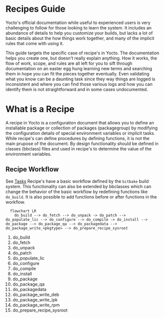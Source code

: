 # Recipes Guide

Yocto's official documentation while useful to experienced users is very challenging to follow for those looking to learn the system. It includes an abundance of details to help you customize your builds, but lacks a lot of basic details about the how things work together, and many of the implicit rules that come with using it.

This guide targets the specific case of recipe's in Yocto. The documentation helps you create one, but doesn't really explain anything. How it works, the flow of work, scope, and rules are all left for you to sift through documentation on an easter egg hung learning new terms and searching them in hope you can fit the pieces together eventually. Even validating what you know can be a daunting task since they way things are logged is inconsistent and where you can find those various logs and how you can identify them is not straightforward and in some cases undocumented.


# What is a Recipe

A recipe in Yocto is a configuration document that allows you to define an installable package or collection of packages (packagegroup) by modifying the configuration details of special environment variables or implicit tasks. While recipe's can define procedures by defining functions, it is not the main prupose of the document. By design functionality should be defined in classes (bbclass) files and used in recipe's to determine the value of the environment variables.

## Recipe Workflow
See [Tasks](https://docs.yoctoproject.org/dev/ref-manual/tasks.html#ref-tasks-install)
Recipe's have a basic workflow defined by the `bitbake` build system. This functionality can also be extended by bbclasses which can change the behavior of the basic workflow by redefining functions like `do_build`. It is also possible to add functions before or after functions in the workflow.

```mermaid
  flowchart LR
    do_build --> do_fetch --> do_unpack -> do_patch --> do_populate_lic --> do_configure --> do_compile -> do_install --> do_package --> do_package_qa --> do_packagedata --> do_package_write_<pkgtype> --> do_prepare_recipe_sysroot
```



1. do_build 
2. do_fetch
3. do_unpack
4. do_patch
5. do_populate_lic
6. do_configure
8. do_compile
10. do_install
12. do_package
13. do_package_qa
14. do_packagedata
15. do_package_write_deb
16. do_package_write_ipk
17. do_package_write_rpm
18. do_prepare_recipe_sysroot

